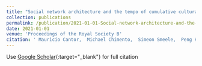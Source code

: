 ```yaml
---
title: "Social network architecture and the tempo of cumulative cultural evolution"
collection: publications
permalink: /publication/2021-01-01-Social-network-architecture-and-the-tempo-of-cumulative-cultural-evolution
date: 2021-01-01
venue: 'Proceedings of the Royal Society B'
citation: ' Mauricio Cantor,  Michael Chimento,  Simeon Smeele,  Peng He,  Danai Papageorgiou,  Lucy Aplin,  Damien Farine, &quot;Social network architecture and the tempo of cumulative cultural evolution.&quot; Proceedings of the Royal Society B, 2021.'
---
```

Use [Google Scholar](https://scholar.google.com/scholar?q=Social+network+architecture+and+the+tempo+of+cumulative+cultural+evolution){:target="_blank"} for full citation